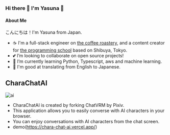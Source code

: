 ### Hi there 👋 I'm Yasuna 🤗
#### About Me
こんにちは！I'm Yasuna from Japan. 

- ☕ I'm a full-stack engineer on [the coffee roastery](https://fukusukecoffee.com/), and a content creator for [the programming school](https://github.com/we-b) based on Shibuya, Tokyo.
- 💕 I’m looking to collaborate on open source projects!
- 🤗 I’m currently learning Python, Typescript, aws and machine learning.
- 💬 I'm good at translating from English to Japanese.

## CharaChatAI
![ai](https://github.com/YasunaCoffee/CharaChatAI/assets/74343879/d5e3698f-1ebc-4809-9e81-cc07a8d07bfb)
- CharaChatAI is created by forking ChatVRM by Pixiv.
- This application allows you to easily converse with AI characters in your browser.
- You can enjoy conversations with AI characters from the chat screen.
- demo(https://chara-chat-ai.vercel.app/)
<!--
**YasunaCoffee/YasunaCoffee** is a ✨ _special_ ✨ repository because its `README.md` (this file) appears on your GitHub profile.

Here are some ideas to get you started:

- 🔭 I’m currently working on ...
- 🌱 I’m currently learning ...
- 👯 I’m looking to collaborate on ...
- 🤔 I’m looking for help with ...
- 💬 Ask me about ...
- 📫 How to reach me: ...
- 😄 Pronouns: ...
- ⚡ Fun fact: ...
-->

